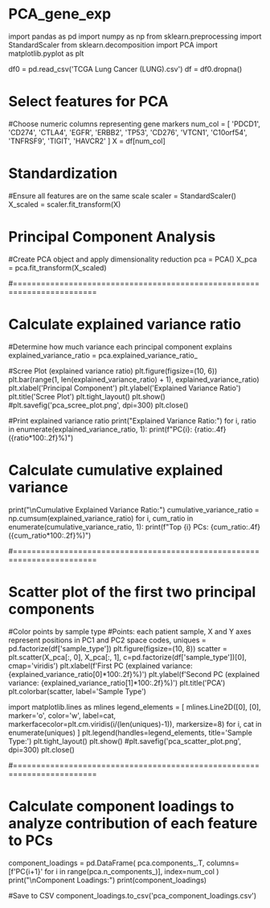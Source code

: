 # PCA_gene_exp
import pandas as pd
import numpy as np
from sklearn.preprocessing import StandardScaler
from sklearn.decomposition import PCA
import matplotlib.pyplot as plt

df0 = pd.read_csv('TCGA Lung Cancer (LUNG).csv')
df = df0.dropna()

# Select features for PCA
#Choose numeric columns representing gene markers
num_col = [
    'PDCD1', 'CD274', 'CTLA4', 'EGFR', 'ERBB2', 'TP53', 'CD276', 'VTCN1', 
    'C10orf54', 'TNFRSF9', 'TIGIT', 'HAVCR2'
]
X = df[num_col]

# Standardization
#Ensure all features are on the same scale
scaler = StandardScaler()
X_scaled = scaler.fit_transform(X)

# Principal Component Analysis
#Create PCA object and apply dimensionality reduction
pca = PCA()
X_pca = pca.fit_transform(X_scaled)

#========================================================================

# Calculate explained variance ratio
#Determine how much variance each principal component explains
explained_variance_ratio = pca.explained_variance_ratio_

#Scree Plot (explained variance ratio)
plt.figure(figsize=(10, 6))
plt.bar(range(1, len(explained_variance_ratio) + 1), explained_variance_ratio)
plt.xlabel('Principal Component')
plt.ylabel('Explained Variance Ratio')
plt.title('Scree Plot')
plt.tight_layout()
plt.show()
#plt.savefig('pca_scree_plot.png', dpi=300)
plt.close()

#Print explained variance ratio
print("Explained Variance Ratio:")
for i, ratio in enumerate(explained_variance_ratio, 1):
    print(f"PC{i}: {ratio:.4f} ({ratio*100:.2f}%)")
# Calculate cumulative explained variance
print("\nCumulative Explained Variance Ratio:")
cumulative_variance_ratio = np.cumsum(explained_variance_ratio)
for i, cum_ratio in enumerate(cumulative_variance_ratio, 1):
    print(f"Top {i} PCs: {cum_ratio:.4f} ({cum_ratio*100:.2f}%)")

#========================================================================

# Scatter plot of the first two principal components
#Color points by sample type
#Points: each patient sample, X and Y axes represent positions in PC1 and PC2 space
codes, uniques = pd.factorize(df['sample_type'])
plt.figure(figsize=(10, 8))
scatter = plt.scatter(X_pca[:, 0], X_pca[:, 1], 
                      c=pd.factorize(df['sample_type'])[0], 
                      cmap='viridis')
plt.xlabel(f'First PC (explained variance: {explained_variance_ratio[0]*100:.2f}%)')
plt.ylabel(f'Second PC (explained variance: {explained_variance_ratio[1]*100:.2f}%)')
plt.title('PCA')
plt.colorbar(scatter, label='Sample Type')

import matplotlib.lines as mlines
legend_elements = [
    mlines.Line2D([0], [0], marker='o', color='w', label=cat,
                  markerfacecolor=plt.cm.viridis(i/(len(uniques)-1)), markersize=8)
    for i, cat in enumerate(uniques)
]
plt.legend(handles=legend_elements, title='Sample Type:')
plt.tight_layout()
plt.show()
#plt.savefig('pca_scatter_plot.png', dpi=300)
plt.close()

#========================================================================

# Calculate component loadings to analyze contribution of each feature to PCs
component_loadings = pd.DataFrame(
    pca.components_.T, 
    columns=[f'PC{i+1}' for i in range(pca.n_components_)], 
    index=num_col
)
print("\nComponent Loadings:")
print(component_loadings)

#Save to CSV
component_loadings.to_csv('pca_component_loadings.csv')
